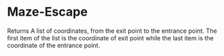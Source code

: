 # Maze-Escape
Returns A list of coordinates, from the exit point to the entrance point. The first item of the list is the coordinate of exit point while the last item is the coordinate of the entrance point.
